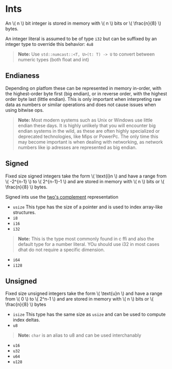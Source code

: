 # Ints
An \\( n \\) bit integer is stored in memory with \\( n \\) bits or \\( \frac{n}{8} \\) bytes.

An integer literal is assumed to be of type `i32` but can be suffixed by an integer type to override this behavior: `4u8`

>**Note:** Use `std::numcast::<T, U>(t: T) -> U` to convert between numeric types (both float and int)

## Endianess
Depending on platfom these can be represented in memory in-order, with the highest-order byte first (big endian), or in reverse order, with the highest order byte last (little endian). This is only important when interpreting raw data as numbers or similar operations and does not cause issues when using bitwise ops.
>**Note:** Most modern systems such as Unix or Windows use little endian these days. It is highly unlikely that you will encounter big endian systems in the wild, as these are often highly specialized or deprecated technologies, like Mips or PowerPc.
The only time this may become important is when dealing with networking, as network numbers like ip adresses are represented as big endian.

## Signed
Fixed size signed integers take the form \\( \text{i}n \\) and have a range from \\( -2^{n-1} \\) to \\( 2^{n-1}-1 \\) and are stored in memory with \\( n \\) bits or \\( \frac{n}{8} \\) bytes.

Signed ints use the [two's complement](https://en.wikipedia.org/wiki/Two%27s_complement) representation
- `usize`
This type has the size of a pointer and is used to index array-like structures.
- `i8`
- `i16`
- `i32`
>**Note:** This is the type most commonly found in c ffi and also the default type for a number literal. YOu should use i32 in most cases dhat do not require a specific dimension.
- `i64`
- `i128`

## Unsigned
Fixed size unsigned integers take the form \\( \text{u}n \\) and have a range from \\( 0 \\) to \\( 2^n-1 \\) and are stored in memory with \\( n \\) bits or \\( \frac{n}{8} \\) bytes
- `isize`
This type has the same size as `usize` and can be used to compute index deltas.
- `u8`
>**Note:** `char` is an alias to u8 and can be used interchanably
- `u16`
- `u32`
- `u64`
- `u128`